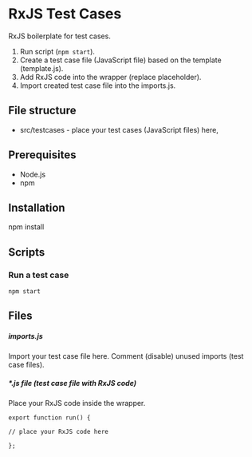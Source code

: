 # RxJS Test Cases
RxJS boilerplate for test cases.

1. Run script (```npm start```).
2. Create a test case file (JavaScript file) based on the template (template.js).
3. Add RxJS code into the wrapper (replace placeholder).
4. Import created test case file into the imports.js.

## File structure
- src/testcases - place your test cases (JavaScript files) here,

## Prerequisites
- Node.js
- npm

## Installation
npm install

## Scripts

### Run a test case

```npm start```

## Files

##### imports.js

Import your test case file here. 
Comment (disable) unused imports (test case files).

##### *.js file (test case file with RxJS code)

Place your RxJS code inside the wrapper.
```
export function run() {

// place your RxJS code here

};
```